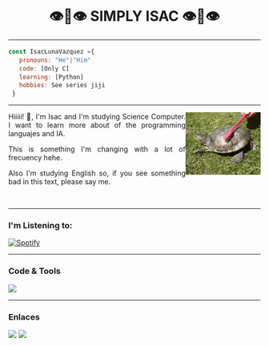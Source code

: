 <h1 align = "center">👁👄👁 SIMPLY ISAC 👁👄👁</h1>

<hr />

~~~js
const IsacLunaVazquez ={
   pronouns: "He"|"Him"
   code: [Only C]
   learning: [Python]
   hobbies: See series jiji
 }
~~~

<hr />

<img align = "right" alt = "GIF" heigth = "150px" width = "150px" src = "GIF/Tortuga-Rascandose-78442.gif"> 

<p align = "left" style = "text-align : justify;">Hiiiii! 🦔, I'm Isac and I'm studying Science Computer. I want to learn more about of the programming languajes and IA. </p>
<p align = "left" style = "text-align : justify;">This is something I'm changing with a lot of frecuency hehe.</p>
<p align = "left" style = "text-align : justify;">Also I'm studying English so, if you see something bad in this text, please say me.</p>



<br />

<hr />

### I'm Listening to: 
[![Spotify](https://novatorem-isacluna.vercel.app/api/spotify)](https://open.spotify.com/user/22wcygppmdwded6zljpbpqmfy)

<hr />

### Code & Tools
<img align = "left" width = "35px" src = "https://upload.wikimedia.org/wikipedia/commons/thumb/9/9a/Visual_Studio_Code_1.35_icon.svg/1024px-Visual_Studio_Code_1.35_icon.svg.png"/>

<br />

<hr />

### Enlaces
<a href = "https://www.instagram.com/isac_with_1_a/" align = "left">
   <img width = "35px" src = "http://assets.stickpng.com/images/580b57fcd9996e24bc43c521.png"></a>
   
<a href = "https://twitter.com/IsacLuna6" align = "left">
   <img width  = "35px" src = "https://raw.githubusercontent.com/peterthehan/peterthehan/master/assets/twitter.svg">
</a>
